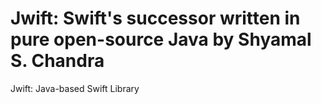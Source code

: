 # Jwift: Swift's successor written in pure open-source Java by Shyamal S. Chandra
Jwift: Java-based Swift Library
